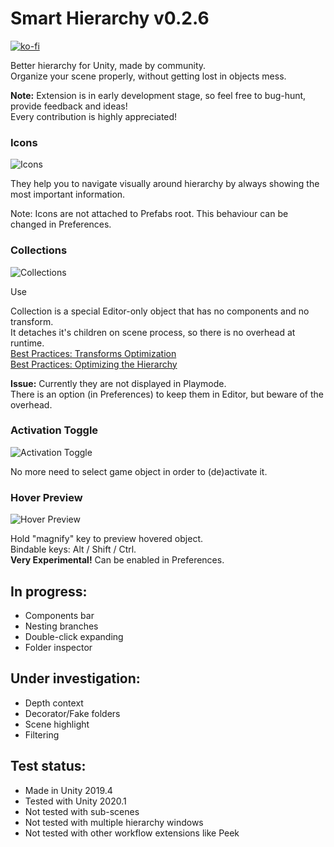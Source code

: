 # Smart Hierarchy v0.2.6
[![ko-fi](https://www.ko-fi.com/img/githubbutton_sm.svg)](https://ko-fi.com/L4L02M51R)

Better hierarchy for Unity, made by community.\
Organize your scene properly, without getting lost in objects mess.

**Note:** Extension is in early development stage, so feel free to bug-hunt, provide feedback and ideas!\
Every contribution is highly appreciated!

### Icons
![Icons](https://i.imgur.com/V12LjiY.png)

They help you to navigate visually around hierarchy by always showing the most important information.

Note: Icons are not attached to Prefabs root. This behaviour can be changed in Preferences.

### Collections
![Collections](https://i.imgur.com/SRm9pdB.png)

Use 

Collection is a special Editor-only object that has no components and no transform.\
It detaches it's children on scene process, so there is no overhead at runtime.\
[Best Practices: Transforms Optimization](https://unity.com/ru/how-to/best-practices-performance-optimization-unity#transforms) \
[Best Practices: Optimizing the Hierarchy](https://blogs.unity3d.com/ru/2017/06/29/best-practices-from-the-spotlight-team-optimizing-the-hierarchy/)

**Issue:** Currently they are not displayed in Playmode.\
There is an option (in Preferences) to keep them in Editor, but beware of the overhead.

### Activation Toggle
![Activation Toggle](https://i.imgur.com/nv7aPE5.png)

No more need to select game object in order to (de)activate it.

### Hover Preview
![Hover Preview](https://i.imgur.com/CAN5uKL.png) 

Hold "magnify" key to preview hovered object.\
Bindable keys: Alt / Shift / Ctrl.\
**Very Experimental!** Can be enabled in Preferences.

## In progress:
* Components bar
* Nesting branches
* Double-click expanding
* Folder inspector

## Under investigation:
* Depth context
* Decorator/Fake folders
* Scene highlight
* Filtering

## Test status:
* Made in Unity 2019.4
* Tested with Unity 2020.1
* Not tested with sub-scenes
* Not tested with multiple hierarchy windows
* Not tested with other workflow extensions like Peek